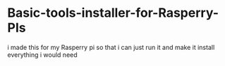 # Basic-tools-installer-for-Rasperry-PIs
i made this for my Rasperry pi so that i can just run it and make it install everything i would need 
